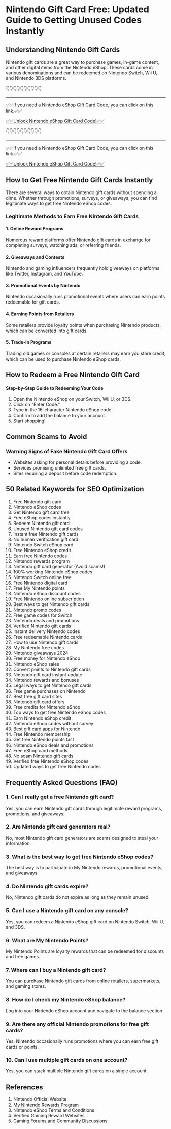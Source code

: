 # Nintendo Gift Card Free: Updated Guide to Getting Unused Codes Instantly

## Understanding Nintendo Gift Cards

Nintendo gift cards are a great way to purchase games, in-game content, and other digital items from the Nintendo eShop. These cards come in various denominations and can be redeemed on Nintendo Switch, Wii U, and Nintendo 3DS platforms.

👇👇👇👇👇👇👇👇👇👇

---

✅✅If you need a Nintendo eShop Gift Card Code, you can click on this link.✅✅

[✅✅Unlock  Nintendo eShop Gift Card Code!✅✅ ](https://therewardgate.com/free-nintendo-eShop/)

👇👇👇👇👇👇👇👇👇👇

---

✅✅If you need a Nintendo eShop Gift Card Code, you can click on this link.✅✅

[✅✅Unlock  Nintendo eShop Gift Card Code!✅✅ ](https://therewardgate.com/free-nintendo-eShop/)

## How to Get Free Nintendo Gift Cards Instantly

There are several ways to obtain Nintendo gift cards without spending a dime. Whether through promotions, surveys, or giveaways, you can find legitimate ways to get free Nintendo eShop codes.

### Legitimate Methods to Earn Free Nintendo Gift Cards

#### **1. Online Reward Programs**
Numerous reward platforms offer Nintendo gift cards in exchange for completing surveys, watching ads, or referring friends.

#### **2. Giveaways and Contests**
Nintendo and gaming influencers frequently hold giveaways on platforms like Twitter, Instagram, and YouTube.

#### **3. Promotional Events by Nintendo**
Nintendo occasionally runs promotional events where users can earn points redeemable for gift cards.

#### **4. Earning Points from Retailers**
Some retailers provide loyalty points when purchasing Nintendo products, which can be converted into gift cards.

#### **5. Trade-In Programs**
Trading old games or consoles at certain retailers may earn you store credit, which can be used to purchase Nintendo eShop cards.

## How to Redeem a Free Nintendo Gift Card

#### **Step-by-Step Guide to Redeeming Your Code**

1. Open the Nintendo eShop on your Switch, Wii U, or 3DS.
2. Click on "Enter Code."
3. Type in the 16-character Nintendo eShop code.
4. Confirm to add the balance to your account.
5. Start shopping!

## Common Scams to Avoid

### **Warning Signs of Fake Nintendo Gift Card Offers**

- Websites asking for personal details before providing a code.
- Services promising unlimited free gift cards.
- Sites requiring a deposit before code redemption.

## 50 Related Keywords for SEO Optimization

1. Free Nintendo gift card
2. Nintendo eShop codes
3. Get Nintendo gift card free
4. Free eShop codes instantly
5. Redeem Nintendo gift card
6. Unused Nintendo gift card codes
7. Instant free Nintendo gift cards
8. No human verification gift card
9. Nintendo Switch eShop card
10. Free Nintendo eShop credit
11. Earn free Nintendo codes
12. Nintendo rewards program
13. Nintendo gift card generator (Avoid scams!)
14. 100% working Nintendo eShop codes
15. Nintendo Switch online free
16. Free Nintendo digital card
17. Free My Nintendo points
18. Nintendo eShop discount codes
19. Free Nintendo online subscription
20. Best ways to get Nintendo gift cards
21. Nintendo promo codes
22. Free game codes for Switch
23. Nintendo deals and promotions
24. Verified Nintendo gift cards
25. Instant delivery Nintendo codes
26. Free redeemable Nintendo cards
27. How to use Nintendo gift cards
28. My Nintendo free codes
29. Nintendo giveaways 2024
30. Free money for Nintendo eShop
31. Nintendo eShop sales
32. Convert points to Nintendo gift cards
33. Nintendo gift card instant update
34. Nintendo rewards and bonuses
35. Legal ways to get Nintendo gift cards
36. Free game purchases on Nintendo
37. Best free gift card sites
38. Nintendo gift card offers
39. Free credits for Nintendo eShop
40. Top ways to get free Nintendo eShop codes
41. Earn Nintendo eShop credit
42. Nintendo eShop codes without survey
43. Best gift card apps for Nintendo
44. Free Nintendo membership
45. Get free Nintendo points fast
46. Nintendo eShop deals and promotions
47. Free eShop card methods
48. No scam Nintendo gift cards
49. Verified free Nintendo eShop codes
50. Updated ways to get free Nintendo codes

## Frequently Asked Questions (FAQ)

### **1. Can I really get a free Nintendo gift card?**
Yes, you can earn Nintendo gift cards through legitimate reward programs, promotions, and giveaways.

### **2. Are Nintendo gift card generators real?**
No, most Nintendo gift card generators are scams designed to steal your information.

### **3. What is the best way to get free Nintendo eShop codes?**
The best way is to participate in My Nintendo rewards, promotional events, and giveaways.

### **4. Do Nintendo gift cards expire?**
No, Nintendo gift cards do not expire as long as they remain unused.

### **5. Can I use a Nintendo gift card on any console?**
Yes, you can redeem a Nintendo eShop gift card on Nintendo Switch, Wii U, and 3DS.

### **6. What are My Nintendo Points?**
My Nintendo Points are loyalty rewards that can be redeemed for discounts and free games.

### **7. Where can I buy a Nintendo gift card?**
You can purchase Nintendo gift cards from online retailers, supermarkets, and gaming stores.

### **8. How do I check my Nintendo eShop balance?**
Log into your Nintendo eShop account and navigate to the balance section.

### **9. Are there any official Nintendo promotions for free gift cards?**
Yes, Nintendo occasionally runs promotions where you can earn free gift cards or points.

### **10. Can I use multiple gift cards on one account?**
Yes, you can stack multiple Nintendo gift cards on a single account.

## References

1. Nintendo Official Website
2. My Nintendo Rewards Program
3. Nintendo eShop Terms and Conditions
4. Verified Gaming Reward Websites
5. Gaming Forums and Community Discussions

